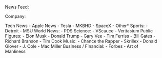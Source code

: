 News Feed:

Company:

Tech News
    - Apple News
    - Tesla
    - MKBHD
    - SpaceX
    - Other*
Sports:
    - Detroit
    - MSU
World News:
    - PDS
Science:
    - VScauce
    - Veritasium
Public Figures:
    - Elon Musk
    - Donald Trump
    - Gary Vee
    - Tim Ferriss
    - Bill Gates
    - Richard Branson
    - Tim Cook
Music:
    - Chance the Rapper
    - Skrillex
    - Donald Glover
    - J. Cole
    - Mac Miller
Business / Financial:
    - Forbes
    - Art of Manliness
    